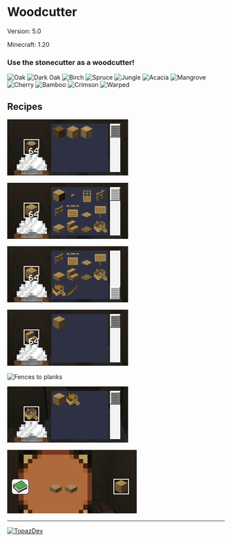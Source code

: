 # Woodcutter

Version: 5.0

Minecraft: 1.20


### **Use the stonecutter as a woodcutter!**
![Oak](https://download.topazdev.fr/projets/datapack/woodcutter/buche_chene-32.png)
![Dark Oak](https://download.topazdev.fr/projets/datapack/woodcutter/buche_chene_noir-32.png)
![Birch](https://download.topazdev.fr/projets/datapack/woodcutter/buche_bouleau-32.png)
![Spruce](https://download.topazdev.fr/projets/datapack/woodcutter/buche_sapin-32.png)
![Jungle](https://download.topazdev.fr/projets/datapack/woodcutter/buche_acajou-32.png)
![Acacia](https://download.topazdev.fr/projets/datapack/woodcutter/buche_acacia-32.png)
![Mangrove](https://download.topazdev.fr/projets/datapack/woodcutter/buche_mangrove-32.png)
![Cherry](https://download.topazdev.fr/projets/datapack/woodcutter/buche_cherry-32.png)
![Bamboo](https://download.topazdev.fr/projets/datapack/woodcutter/block_bamboo-32.png)
![Crimson](https://download.topazdev.fr/projets/datapack/woodcutter/crimson_stem-32.png)
![Warped](https://download.topazdev.fr/projets/datapack/woodcutter/warped_stem-32.png)

## Recipes

![Logs cutting](https://raw.githubusercontent.com/Azerxim/MC-Woodcutter/main/images/logs.png)

![Planks cutting](https://raw.githubusercontent.com/Azerxim/MC-Woodcutter/main/images/planks.png)

![Planks cutting part 2](https://raw.githubusercontent.com/Azerxim/MC-Woodcutter/main/images/planks2.png)

![Stairs to planks](https://raw.githubusercontent.com/Azerxim/MC-Woodcutter/main/images/stairs.png)

![Fences to planks](https://raw.githubusercontent.com/Azerxim/MC-Woodcutter/main/images/fences.png)

![Boat to planks](https://raw.githubusercontent.com/Azerxim/MC-Woodcutter/main/images/boat.png)

![Slabs to planks](https://raw.githubusercontent.com/Azerxim/MC-Woodcutter/main/images/slabs.png)

--------------------------------------------
[![TopazDev](https://dl.topazdev.fr/stock/images/web/topazdev-smoothwhite.png)](https://minecraft.topazdev.fr/)
